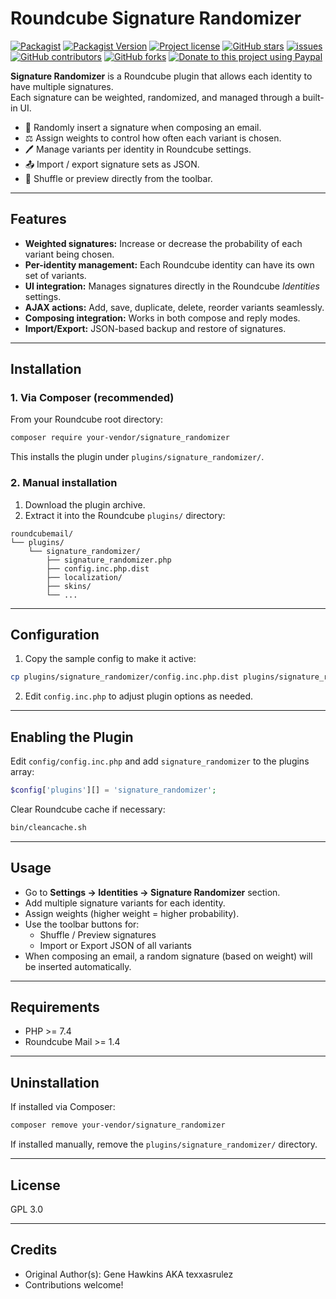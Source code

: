 # Roundcube Signature Randomizer

[![Packagist](https://img.shields.io/packagist/dt/texxasrulez/signature_randomizer?style=plastic&labelColor=blue&color=gold)](https://packagist.org/packages/texxasrulez/signature_randomizer)
[![Packagist Version](https://img.shields.io/packagist/v/texxasrulez/signature_randomizer?style=plastic&logo=packagist&logoColor=white&labelColor=blue&color=limegreen)](https://packagist.org/packages/texxasrulez/signature_randomizer)
[![Project license](https://img.shields.io/github/license/texxasrulez/signature_randomizer?style=plastic&labelColor=blue&color=coral)](https://github.com/texxasrulez/signature_randomizer/LICENSE)
[![GitHub stars](https://img.shields.io/github/stars/texxasrulez/signature_randomizer?style=plastic&logo=github&labelColor=blue&color=deepskyblue)](https://github.com/texxasrulez/signature_randomizer/stargazers)
[![issues](https://img.shields.io/github/issues/texxasrulez/signature_randomizer?style=plastic&labelColor=blue&color=aqua)](https://github.com/texxasrulez/signature_randomizer/issues)
[![GitHub contributors](https://img.shields.io/github/contributors/texxasrulez/signature_randomizer?style=plastic&logo=github&logoColor=white&labelColor=blue&color=orchid)](https://github.com/texxasrulez/signature_randomizer/graphs/contributors)
[![GitHub forks](https://img.shields.io/github/forks/texxasrulez/signature_randomizer?style=plastic&logo=github&logoColor=white&labelColor=blue&color=darkorange)](https://github.com/texxasrulez/signature_randomizer/forks)
[![Donate to this project using Paypal](https://img.shields.io/badge/paypal-money_please-blue.svg?style=plastic&labelColor=blue&color=forestgreen&logo=paypal)](https://www.paypal.me/texxasrulez)

**Signature Randomizer** is a Roundcube plugin that allows each identity to have multiple signatures.  
Each signature can be weighted, randomized, and managed through a built-in UI.

- 🎲 Randomly insert a signature when composing an email.
- ⚖️ Assign weights to control how often each variant is chosen.
- 🖊️ Manage variants per identity in Roundcube settings.
- 📤 Import / export signature sets as JSON.
- 🔀 Shuffle or preview directly from the toolbar.

---

## Features

- **Weighted signatures:** Increase or decrease the probability of each variant being chosen.
- **Per-identity management:** Each Roundcube identity can have its own set of variants.
- **UI integration:** Manages signatures directly in the Roundcube *Identities* settings.
- **AJAX actions:** Add, save, duplicate, delete, reorder variants seamlessly.
- **Composing integration:** Works in both compose and reply modes.
- **Import/Export:** JSON-based backup and restore of signatures.

---

## Installation

### 1. Via Composer (recommended)

From your Roundcube root directory:

```bash
composer require your-vendor/signature_randomizer
```

This installs the plugin under `plugins/signature_randomizer/`.

### 2. Manual installation

1. Download the plugin archive.  
2. Extract it into the Roundcube `plugins/` directory:

```
roundcubemail/
└── plugins/
    └── signature_randomizer/
        ├── signature_randomizer.php
        ├── config.inc.php.dist
        ├── localization/
        ├── skins/
        └── ...
```

---

## Configuration

1. Copy the sample config to make it active:

```bash
cp plugins/signature_randomizer/config.inc.php.dist plugins/signature_randomizer/config.inc.php
```

2. Edit `config.inc.php` to adjust plugin options as needed.

---

## Enabling the Plugin

Edit `config/config.inc.php` and add `signature_randomizer` to the plugins array:

```php
$config['plugins'][] = 'signature_randomizer';
```

Clear Roundcube cache if necessary:

```bash
bin/cleancache.sh
```

---

## Usage

- Go to **Settings → Identities → Signature Randomizer** section.
- Add multiple signature variants for each identity.
- Assign weights (higher weight = higher probability).
- Use the toolbar buttons for:
  - Shuffle / Preview signatures
  - Import or Export JSON of all variants
- When composing an email, a random signature (based on weight) will be inserted automatically.

---

## Requirements

- PHP >= 7.4
- Roundcube Mail >= 1.4

---

## Uninstallation

If installed via Composer:

```bash
composer remove your-vendor/signature_randomizer
```

If installed manually, remove the `plugins/signature_randomizer/` directory.

---

## License

GPL 3.0

---

## Credits

- Original Author(s): Gene Hawkins AKA texxasrulez
- Contributions welcome!
